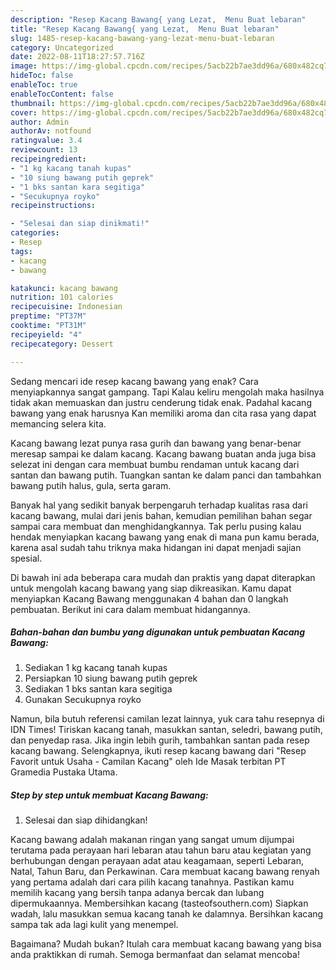 ```yaml
---
description: "Resep Kacang Bawang{ yang Lezat,  Menu Buat lebaran"
title: "Resep Kacang Bawang{ yang Lezat,  Menu Buat lebaran"
slug: 1485-resep-kacang-bawang-yang-lezat-menu-buat-lebaran
category: Uncategorized
date: 2022-08-11T18:27:57.716Z
image: https://img-global.cpcdn.com/recipes/5acb22b7ae3dd96a/680x482cq70/kacang-bawang-foto-resep-utama.jpg
hideToc: false
enableToc: true
enableTocContent: false
thumbnail: https://img-global.cpcdn.com/recipes/5acb22b7ae3dd96a/680x482cq70/kacang-bawang-foto-resep-utama.jpg
cover: https://img-global.cpcdn.com/recipes/5acb22b7ae3dd96a/680x482cq70/kacang-bawang-foto-resep-utama.jpg
author: Admin
authorAv: notfound
ratingvalue: 3.4
reviewcount: 13
recipeingredient:
- "1 kg kacang tanah kupas"
- "10 siung bawang putih geprek"
- "1 bks santan kara segitiga"
- "Secukupnya royko"
recipeinstructions:

- "Selesai dan siap dinikmati!"
categories:
- Resep
tags:
- kacang
- bawang

katakunci: kacang bawang 
nutrition: 101 calories
recipecuisine: Indonesian
preptime: "PT37M"
cooktime: "PT31M"
recipeyield: "4"
recipecategory: Dessert

---
```



Sedang mencari ide resep kacang bawang yang enak? Cara menyiapkannya sangat gampang. Tapi Kalau keliru mengolah maka hasilnya tidak akan memuaskan dan justru cenderung tidak enak. Padahal kacang bawang yang enak harusnya Kan memiliki aroma dan cita rasa yang dapat memancing selera kita.


Kacang bawang lezat punya rasa gurih dan bawang yang benar-benar meresap sampai ke dalam kacang. Kacang bawang buatan anda juga bisa selezat ini dengan cara membuat bumbu rendaman untuk kacang dari santan dan bawang putih. Tuangkan santan ke dalam panci dan tambahkan bawang putih halus, gula, serta garam.

Banyak hal yang sedikit banyak berpengaruh terhadap kualitas rasa dari kacang bawang, mulai dari jenis bahan, kemudian pemilihan bahan segar sampai cara membuat dan menghidangkannya. Tak perlu pusing kalau hendak menyiapkan kacang bawang yang enak di mana pun kamu berada, karena asal sudah tahu triknya maka hidangan ini dapat menjadi sajian spesial.


Di bawah ini ada beberapa cara mudah dan praktis yang dapat diterapkan untuk mengolah kacang bawang yang siap dikreasikan. Kamu dapat menyiapkan Kacang Bawang menggunakan 4 bahan dan 0 langkah pembuatan. Berikut ini cara dalam membuat hidangannya.

<!--inarticleads1-->

##### Bahan-bahan dan bumbu yang digunakan untuk pembuatan Kacang Bawang:

1. Sediakan 1 kg kacang tanah kupas
1. Persiapkan 10 siung bawang putih geprek
1. Sediakan 1 bks santan kara segitiga
1. Gunakan Secukupnya royko


Namun, bila butuh referensi camilan lezat lainnya, yuk cara tahu resepnya di IDN Times! Tiriskan kacang tanah, masukkan santan, seledri, bawang putih, dan penyedap rasa. Jika ingin lebih gurih, tambahkan santan pada resep kacang bawang. Selengkapnya, ikuti resep kacang bawang dari &#34;Resep Favorit untuk Usaha - Camilan Kacang&#34; oleh Ide Masak terbitan PT Gramedia Pustaka Utama. 

<!--inarticleads2-->

##### Step by step untuk membuat Kacang Bawang:


1. Selesai dan siap dihidangkan!

Kacang bawang adalah makanan ringan yang sangat umum dijumpai terutama pada perayaan hari lebaran atau tahun baru atau kegiatan yang berhubungan dengan perayaan adat atau keagamaan, seperti Lebaran, Natal, Tahun Baru, dan Perkawinan. Cara membuat kacang bawang renyah yang pertama adalah dari cara pilih kacang tanahnya. Pastikan kamu memilih kacang yang bersih tanpa adanya bercak dan lubang dipermukaannya. Membersihkan kacang (tasteofsouthern.com) Siapkan wadah, lalu masukkan semua kacang tanah ke dalamnya. Bersihkan kacang sampa tak ada lagi kulit yang menempel. 

Bagaimana? Mudah bukan? Itulah cara membuat kacang bawang yang bisa anda praktikkan di rumah. Semoga bermanfaat dan selamat mencoba!
